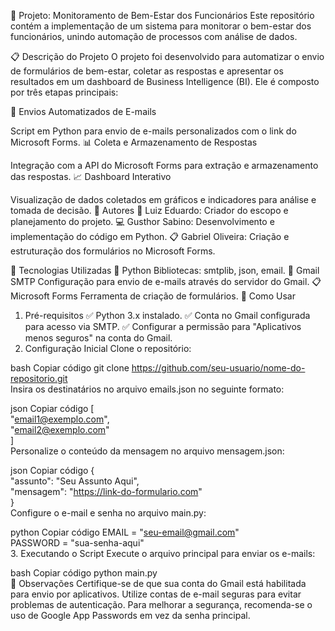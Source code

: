 🌟 Projeto: Monitoramento de Bem-Estar dos Funcionários
Este repositório contém a implementação de um sistema para monitorar o bem-estar dos funcionários, unindo automação de processos com análise de dados.

📋 Descrição do Projeto
O projeto foi desenvolvido para automatizar o envio de formulários de bem-estar, coletar as respostas e apresentar os resultados em um dashboard de Business Intelligence (BI). Ele é composto por três etapas principais:

📧 Envios Automatizados de E-mails

Script em Python para envio de e-mails personalizados com o link do Microsoft Forms.
📊 Coleta e Armazenamento de Respostas

Integração com a API do Microsoft Forms para extração e armazenamento das respostas.
📈 Dashboard Interativo

Visualização de dados coletados em gráficos e indicadores para análise e tomada de decisão.
👥 Autores
📝 Luiz Eduardo: Criador do escopo e planejamento do projeto.
💻 Gusthor Sabino: Desenvolvimento e implementação do código em Python.
📋 Gabriel Oliveira: Criação e estruturação dos formulários no Microsoft Forms.

🔧 Tecnologias Utilizadas
🐍 Python
Bibliotecas: smtplib, json, email.
📧 Gmail SMTP
Configuração para envio de e-mails através do servidor do Gmail.
📋 Microsoft Forms
Ferramenta de criação de formulários.
🚀 Como Usar
1. Pré-requisitos
✅ Python 3.x instalado.
✅ Conta no Gmail configurada para acesso via SMTP.
✅ Configurar a permissão para "Aplicativos menos seguros" na conta do Gmail.
2. Configuração Inicial
Clone o repositório:

bash
Copiar código
git clone https://github.com/seu-usuario/nome-do-repositorio.git  
Insira os destinatários no arquivo emails.json no seguinte formato:

json
Copiar código
[  
    "email1@exemplo.com",  
    "email2@exemplo.com"  
]  
Personalize o conteúdo da mensagem no arquivo mensagem.json:

json
Copiar código
{  
    "assunto": "Seu Assunto Aqui",  
    "mensagem": "https://link-do-formulario.com"  
}  
Configure o e-mail e senha no arquivo main.py:

python
Copiar código
EMAIL = "seu-email@gmail.com"  
PASSWORD = "sua-senha-aqui"  
3. Executando o Script
Execute o arquivo principal para enviar os e-mails:

bash
Copiar código
python main.py  
📌 Observações
Certifique-se de que sua conta do Gmail está habilitada para envio por aplicativos.
Utilize contas de e-mail seguras para evitar problemas de autenticação.
Para melhorar a segurança, recomenda-se o uso de Google App Passwords em vez da senha principal.
